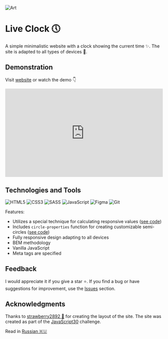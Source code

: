 ![Art](https://i.postimg.cc/vHVs1Dkj/art.png)

# Live Clock&nbsp;&#128340;

A simple minimalistic website with a clock showing the current time&nbsp;&#10024;. The site is adapted to all types of devices&nbsp;&#128241;.

## Demonstration

Visit [website](https://id-andyyy.github.io/Live-Clock/) or watch the demo&nbsp;&#128071;

<div class="thumb-wrap" style="position:relative;padding-bottom:56.25%;height:0;overflow:hidden;">
  <iframe src="https://www.youtube.com/embed/FwWe7pnV1_M?si=YnSE_9VRratmvqXz" title="YouTube video player" frameborder="0" allow="accelerometer; autoplay; clipboard-write; encrypted-media; gyroscope; picture-in-picture; web-share" referrerpolicy="strict-origin-when-cross-origin" allowfullscreen style="position:absolute;top:0;left:0;width:100%;height:100%;border-width:0;outline-width:0;"></iframe>
</div>

## Technologies and Tools

![HTML5](https://img.shields.io/badge/html5-%23E34F26.svg?style=for-the-badge&logo=html5&logoColor=white)
![CSS3](https://img.shields.io/badge/css3-%231572B6.svg?style=for-the-badge&logo=css3&logoColor=white)
![SASS](https://img.shields.io/badge/SASS-hotpink.svg?style=for-the-badge&logo=SASS&logoColor=white)
![JavaScript](https://img.shields.io/badge/javascript-%23323330.svg?style=for-the-badge&logo=javascript&logoColor=white&color=yellow)
![Figma](https://img.shields.io/badge/figma-%23F24E1E.svg?style=for-the-badge&logo=figma&logoColor=white&color=ad63f7)
![Git](https://img.shields.io/badge/git-%23F05033.svg?style=for-the-badge&logo=git&logoColor=white&color=f14e32)

Features:
- Utilizes a special technique for calculating responsive values ([see code](https://gist.github.com/id-andyyy/92bffcaa37c60c395324fe26b1a518d6))
- Includes `circle-properties` function for creating customizable semi-circles ([see code](scss/style.scss))
- Fully responsive design adapting to all devices
- BEM methodology
- Vanilla JavaScript
- Meta tags are specified

## Feedback

I would appreciate it if you give a star&nbsp;&#11088;. If you find a bug or have suggestions for improvement, use the [Issues](https://github.com/id-andyyy/Live-Clock/issues) section.

## Acknowledgments

Thanks to [strawberry2892&nbsp;&#127827;](https://github.com/strawberry2892) for creating the layout of the site. The site was created as part of the [JavaScript30](https://javascript30.com/) challenge.

Read in [Russian&nbsp;&#127479;&#127482;
](README-ru.md)